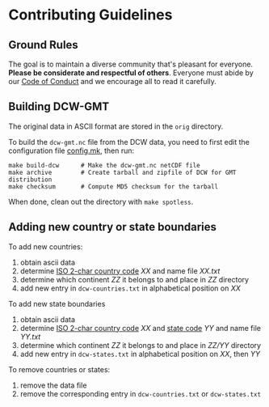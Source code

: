 # Contributing Guidelines

## Ground Rules

The goal is to maintain a diverse community that's pleasant for everyone.
**Please be considerate and respectful of others**.
Everyone must abide by our
[Code of Conduct](https://github.com/GenericMappingTools/gmt/blob/master/CODE_OF_CONDUCT.md)
and we encourage all to read it carefully.

## Building DCW-GMT

The original data in ASCII format are stored in the `orig` directory.

To build the `dcw-gmt.nc` file from the DCW data, you need to first edit the
configuration file [config.mk](config.mk), then run:

	make build-dcw		# Make the dcw-gmt.nc netCDF file
	make archive		# Create tarball and zipfile of DCW for GMT distribution
	make checksum		# Compute MD5 checksum for the tarball

When done, clean out the directory with `make spotless`.

## Adding new country or state boundaries

To add new countries:

1. obtain ascii data
2. determine [ISO 2-char country code](https://en.wikipedia.org/wiki/ISO_3166-1_alpha-2) *XX*
   and name file *XX.txt*
3. determine which continent *ZZ* it belongs to and place in *ZZ* directory
4. add new entry in `dcw-countries.txt` in alphabetical position on *XX*

To add new state boundaries

1. obtain ascii data
2. determine [ISO 2-char country code]((https://en.wikipedia.org/wiki/ISO_3166-1_alpha-2)) *XX*
   and [state code](https://en.wikipedia.org/wiki/ISO_3166-2) *YY* and name file *YY.txt*
3. determine which continent *ZZ* it belongs to and place in *ZZ/YY* directory
4. add new entry in `dcw-states.txt` in alphabetical position on *XX*, then *YY*

To remove countries or states:

1. remove the data file
2. remove the corresponding entry in `dcw-countries.txt` or `dcw-states.txt`